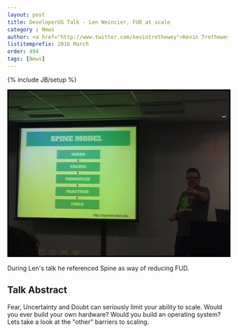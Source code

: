 ```yaml
---
layout: post
title: DeveloperUG Talk - Len Weincier, FUD at scale
category : News
author: <a href="http://www.twitter.com/kevintrethewey">Kevin Trethewey</a>
listitemprefix: 2016 March
order: 494
tags: [News]
---
```

{% include JB/setup %}

<img style="border: 3px solid black" src="/assets/images/InTheWild/len.JPG">


During Len's talk he referenced Spine as way of reducing FUD.

## Talk Abstract
Fear, Uncertainty and Doubt can seriously limit your ability to scale. Would you ever build your own hardware? Would you build an operating system? Lets take a look at the "other" barriers to scaling. 
